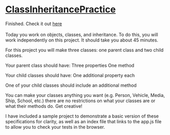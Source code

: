 # <a href="https://github.com/txlocnguyen/jfs-oop/blob/main/app.js">ClassInheritancePractice</a>
Finished. Check it out <a href="https://github.com/txlocnguyen/jfs-oop/blob/main/app.js">here</a><br><br>
Today you work on objects, classes, and inheritance.  To do this, you will work independently on this project.  It should take you about 45 minutes.

For this project you will make three classes: one parent class and two child classes.

Your parent class should have:
    Three properties
    One method

Your child classes should have:
    One additional property each

One of your child classes should include an additional method

You can make your classes anything you want (e.g. Person, Vehicle, Media, Ship, School, etc.) there are no restrictions on what your classes are or what their methods do.  Get creative!

I have included a sample project to demonstrate a basic version of these specifications for clarity, as well as an index file that links to the app.js file to allow you to check your tests in the browser.
